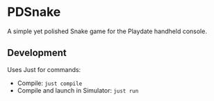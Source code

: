 # PDSnake

A simple yet polished Snake game for the Playdate handheld console.

## Development

Uses Just for commands:

- Compile: `just compile`
- Compile and launch in Simulator: `just run`
